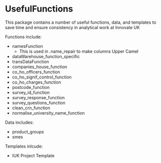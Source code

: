 # UsefulFunctions

This package contains a number of useful functions, data, and templates to save time and ensure consistency in analytical work at Innovate UK

Functions include:

- namesFunction
  - This is used in .name_repair to make columns Upper Camel
- dataWarehouse_function_specific
- transDataFunction
- companies_house_function
- co_ho_officers_function
- co_ho_signif_control_function
- co_ho_charges_function
- postcode_function
- survey_id_function
- survey_response_function
- survey_questions_function
- clean_crn_function
- normalise_university_name_function

Data includes:

- product_groups
- smes

Templates inlcude:

- IUK Project Template
